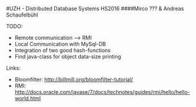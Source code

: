 #UZH - Distributed Database Systems HS2016
####Mirco ??? & Andreas Schaufelbühl

TODO:
* Remote communication --> RMI
* Local Communication with MySql-DB
* Integration of two good hash-functions
* Find java-class for object data-size printing

Links:
* Bloomfilter: http://billmill.org/bloomfilter-tutorial/
* RMI: http://docs.oracle.com/javase/7/docs/technotes/guides/rmi/hello/hello-world.html

